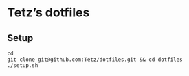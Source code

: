 # Tetz’s dotfiles

## Setup 

```shell
cd
git clone git@github.com:Tetz/dotfiles.git && cd dotfiles 
./setup.sh
```

